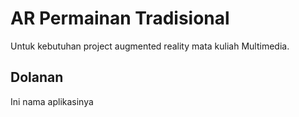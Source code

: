 # AR Permainan Tradisional
Untuk kebutuhan project augmented reality mata kuliah Multimedia.

## Dolanan
Ini nama aplikasinya
